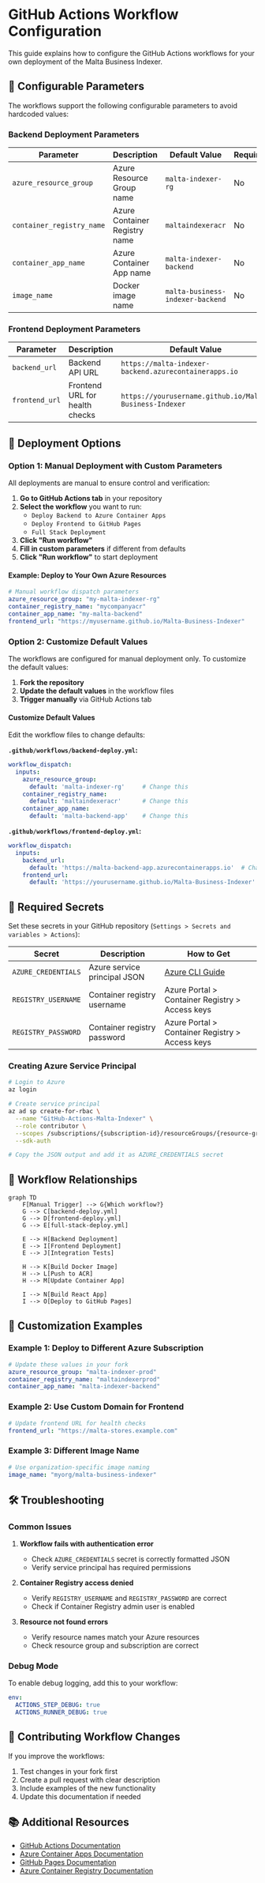 # GitHub Actions Workflow Configuration

This guide explains how to configure the GitHub Actions workflows for your own deployment of the Malta Business Indexer.

## 🔧 Configurable Parameters

The workflows support the following configurable parameters to avoid hardcoded values:

### Backend Deployment Parameters

| Parameter | Description | Default Value | Required |
|-----------|-------------|---------------|----------|
| `azure_resource_group` | Azure Resource Group name | `malta-indexer-rg` | No |
| `container_registry_name` | Azure Container Registry name | `maltaindexeracr` | No |
| `container_app_name` | Azure Container App name | `malta-indexer-backend` | No |
| `image_name` | Docker image name | `malta-business-indexer-backend` | No |

### Frontend Deployment Parameters

| Parameter | Description | Default Value | Required |
|-----------|-------------|---------------|----------|
| `backend_url` | Backend API URL | `https://malta-indexer-backend.azurecontainerapps.io` | No |
| `frontend_url` | Frontend URL for health checks | `https://yourusername.github.io/Malta-Business-Indexer` | No |

## 🚀 Deployment Options

### Option 1: Manual Deployment with Custom Parameters

All deployments are manual to ensure control and verification:

1. **Go to GitHub Actions tab** in your repository
2. **Select the workflow** you want to run:
   - `Deploy Backend to Azure Container Apps`
   - `Deploy Frontend to GitHub Pages`
   - `Full Stack Deployment`
3. **Click "Run workflow"**
4. **Fill in custom parameters** if different from defaults
5. **Click "Run workflow"** to start deployment

#### Example: Deploy to Your Own Azure Resources

```yaml
# Manual workflow dispatch parameters
azure_resource_group: "my-malta-indexer-rg"
container_registry_name: "mycompanyacr"
container_app_name: "my-malta-backend"
frontend_url: "https://myusername.github.io/Malta-Business-Indexer"
```

### Option 2: Customize Default Values

The workflows are configured for manual deployment only. To customize the default values:

1. **Fork the repository**
2. **Update the default values** in the workflow files
3. **Trigger manually** via GitHub Actions tab

#### Customize Default Values

Edit the workflow files to change defaults:

**`.github/workflows/backend-deploy.yml`:**
```yaml
workflow_dispatch:
  inputs:
    azure_resource_group:
      default: 'malta-indexer-rg'     # Change this
    container_registry_name:
      default: 'maltaindexeracr'      # Change this
    container_app_name:
      default: 'malta-backend-app'    # Change this
```

**`.github/workflows/frontend-deploy.yml`:**
```yaml
workflow_dispatch:
  inputs:
    backend_url:
      default: 'https://malta-backend-app.azurecontainerapps.io'  # Change this
    frontend_url:
      default: 'https://yourusername.github.io/Malta-Business-Indexer'  # Change this
```

## 🔐 Required Secrets

Set these secrets in your GitHub repository (`Settings > Secrets and variables > Actions`):

| Secret | Description | How to Get |
|--------|-------------|------------|
| `AZURE_CREDENTIALS` | Azure service principal JSON | [Azure CLI Guide](https://docs.microsoft.com/en-us/azure/developer/github/connect-from-azure) |
| `REGISTRY_USERNAME` | Container registry username | Azure Portal > Container Registry > Access keys |
| `REGISTRY_PASSWORD` | Container registry password | Azure Portal > Container Registry > Access keys |

### Creating Azure Service Principal

```bash
# Login to Azure
az login

# Create service principal
az ad sp create-for-rbac \
  --name "GitHub-Actions-Malta-Indexer" \
  --role contributor \
  --scopes /subscriptions/{subscription-id}/resourceGroups/{resource-group} \
  --sdk-auth

# Copy the JSON output and add it as AZURE_CREDENTIALS secret
```

## 🔄 Workflow Relationships

```mermaid
graph TD
    F[Manual Trigger] --> G{Which workflow?}
    G --> C[backend-deploy.yml]
    G --> D[frontend-deploy.yml]
    G --> E[full-stack-deploy.yml]
    
    E --> H[Backend Deployment]
    E --> I[Frontend Deployment]
    E --> J[Integration Tests]
    
    H --> K[Build Docker Image]
    H --> L[Push to ACR]
    H --> M[Update Container App]
    
    I --> N[Build React App]
    I --> O[Deploy to GitHub Pages]
```

## 📝 Customization Examples

### Example 1: Deploy to Different Azure Subscription

```yaml
# Update these values in your fork
azure_resource_group: "malta-indexer-prod"
container_registry_name: "maltaindexerprod"
container_app_name: "malta-indexer-backend"
```

### Example 2: Use Custom Domain for Frontend

```yaml
# Update frontend URL for health checks
frontend_url: "https://malta-stores.example.com"
```

### Example 3: Different Image Name

```yaml
# Use organization-specific image naming
image_name: "myorg/malta-business-indexer"
```

## 🛠️ Troubleshooting

### Common Issues

1. **Workflow fails with authentication error**
   - Check `AZURE_CREDENTIALS` secret is correctly formatted JSON
   - Verify service principal has required permissions

2. **Container Registry access denied**
   - Verify `REGISTRY_USERNAME` and `REGISTRY_PASSWORD` are correct
   - Check if Container Registry admin user is enabled

3. **Resource not found errors**
   - Verify resource names match your Azure resources
   - Check resource group and subscription are correct

### Debug Mode

To enable debug logging, add this to your workflow:

```yaml
env:
  ACTIONS_STEP_DEBUG: true
  ACTIONS_RUNNER_DEBUG: true
```

## 🤝 Contributing Workflow Changes

If you improve the workflows:

1. Test changes in your fork first
2. Create a pull request with clear description
3. Include examples of the new functionality
4. Update this documentation if needed

## 📚 Additional Resources

- [GitHub Actions Documentation](https://docs.github.com/en/actions)
- [Azure Container Apps Documentation](https://docs.microsoft.com/en-us/azure/container-apps/)
- [GitHub Pages Documentation](https://docs.github.com/en/pages)
- [Azure Container Registry Documentation](https://docs.microsoft.com/en-us/azure/container-registry/)
